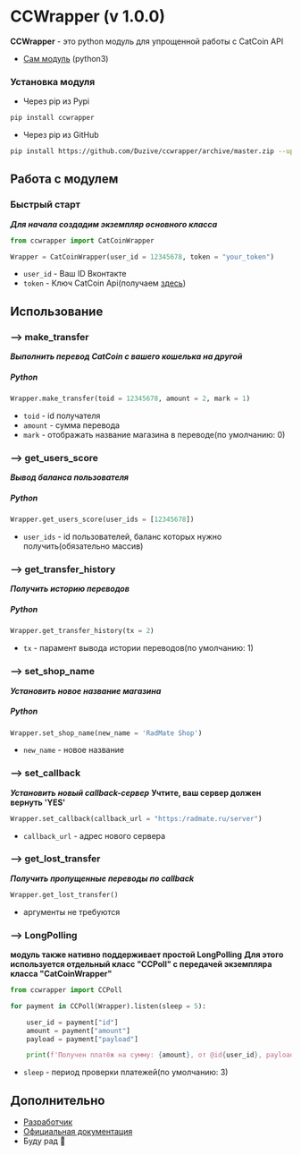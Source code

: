 CCWrapper (v 1.0.0)
=================================================================================================================================================================================
**CCWrapper** - это python модуль для упрощенной работы с CatCoin API
* [Сам модуль](./ccwrapper) (python3)

### Установка модуля
* Через pip из Pypi
```bash
pip install ccwrapper
```
* Через pip из GitHub
```bash
pip install https://github.com/Duzive/ccwrapper/archive/master.zip --upgrade
```
Работа с модулем
---
### Быстрый старт
***Для начала создадим экземпляр основного класса***
```python /* или python3 */
from ccwrapper import CatCoinWrapper

Wrapper = CatCoinWrapper(user_id = 12345678, token = "your_token")
```
* `user_id` - Ваш ID Вконтакте
* `token` - Ключ CatCoin Api(получаем [здесь](https://vk.com/app7044895#getapikey))


## Использование
### --> make_transfer
***Выполнить перевод CatCoin с вашего кошелька на другой***
##### Python
```python /* или python3 */
Wrapper.make_transfer(toid = 12345678, amount = 2, mark = 1)
```
* `toid` - id получателя 
* `amount` - сумма перевода
* `mark` - отображать название магазина в переводе(по умолчанию: 0)

### --> get_users_score
***Вывод баланса пользователя***
##### Python
```python /* или python3 */
Wrapper.get_users_score(user_ids = [12345678])
```
* `user_ids` - id пользователей, баланс которых нужно получить(обязательно массив)

### --> get_transfer_history
***Получить историю переводов***
##### Python
```python /* или python3 */
Wrapper.get_transfer_history(tx = 2)
```
* `tx` - парамент вывода истории переводов(по умолчанию: 1)

### --> set_shop_name
***Установить новое название магазина***
##### Python
```python /* или python3 */
Wrapper.set_shop_name(new_name = 'RadMate Shop')
```
* `new_name` - новое название

### --> set_callback
***Установить новый callback-сервер***
**Учтите, ваш сервер должен вернуть 'YES'**
```python /* или python3 */
Wrapper.set_callback(callback_url = "https:/radmate.ru/server")
```
* `callback_url` - адрес нового сервера

### --> get_lost_transfer
***Получить пропущенные переводы по callback***
```python /* или python3 */
Wrapper.get_lost_transfer()
```
* аргументы не требуются

### --> LongPolling
**модуль также нативно поддерживает простой LongPolling**
**Для этого используется отдельный класс "CCPoll" с передачей экземпляра класса "CatCoinWrapper"**
```python /* или python3 */
from ccwrapper import CCPoll

for payment in CCPoll(Wrapper).listen(sleep = 5):

    user_id = payment["id"]
    amount = payment["amount"]
    payload = payment["payload"]

    print(f'Получен платёж на сумму: {amount}, от @id{user_id}, payload: {payload}')
```
* `sleep` - период проверки платежей(по умолчанию: 3)

## Дополнительно
* [Разработчик](http://vk.com/duzive)
* [Официальная документация](https://documenter.getpostman.com/view/8482328/SVfGzCCM?version=latest)
* Буду рад 🌟

